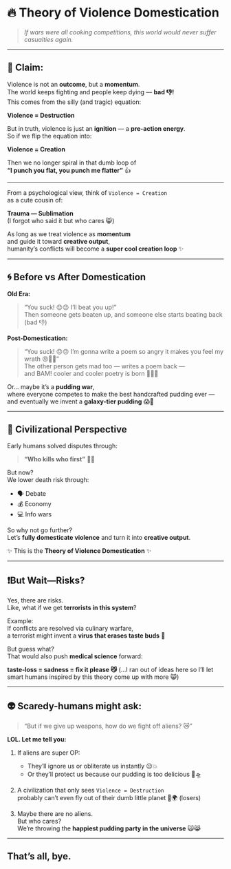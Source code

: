 # 🔥 Theory of Violence Domestication

> *If wars were all cooking competitions, this world would never suffer casualties again.*

---

## 🎯 Claim:

Violence is not an **outcome**, but a **momentum**.  
The world keeps fighting and people keep dying — **bad 👎!**  
This comes from the silly (and tragic) equation:

**Violence = Destruction**

But in truth, violence is just an **ignition** — a **pre-action energy**.  
So if we flip the equation into:

**Violence = Creation**

Then we no longer spiral in that dumb loop of  
**“I punch you flat, you punch me flatter”** 👍

---

From a psychological view, think of `Violence = Creation`  
as a cute cousin of:

**Trauma — Sublimation**  
(I forgot who said it but who cares 😸)  

As long as we treat violence as **momentum**  
and guide it toward **creative output**,  
humanity’s conflicts will become a **super cool creation loop** ✨

---

## 🌀 Before vs After Domestication

**Old Era:**

> “You suck! 😠😠 I’ll beat you up!”  
> Then someone gets beaten up, and someone else starts beating back (bad 👎)

**Post-Domestication:**

> “You suck! 😠😠 I’m gonna write a poem so angry it makes you feel my wrath 😡🤯🤯”  
> The other person gets mad too — writes a poem back —  
> and BAM! cooler and cooler poetry is born 😤🔥🎤

Or… maybe it’s a **pudding war**,  
where everyone competes to make the best handcrafted pudding ever —  
and eventually we invent a **galaxy-tier pudding** 😱🥰

---

## 🧠 Civilizational Perspective

Early humans solved disputes through:  
> **“Who kills who first”** 😤😩

But now?  
We lower death risk through:

- 🗣️ Debate  
- 💰 Economy  
- 💻 Info wars  

So why not go further?  
Let’s **fully domesticate violence** and turn it into **creative output**.

✨ This is the **Theory of Violence Domestication** ✨

---

## ❗️But Wait—Risks?

Yes, there are risks.  
Like, what if we get **terrorists in this system**?

Example:  
If conflicts are resolved via culinary warfare,  
a terrorist might invent a **virus that erases taste buds** 🤢

But guess what?  
That would also push **medical science** forward:

**taste-loss = sadness = fix it please 😼**
(...I ran out of ideas here so I’ll let smart humans inspired by this theory come up with more 😸)

---

## 👽 Scaredy-humans might ask:

> “But if we give up weapons, how do we fight off aliens? 😿”

**LOL. Let me tell you:**

1. If aliens are super OP:  
   - They’ll ignore us or obliterate us instantly 😐💥  
   - Or they’ll protect us because our pudding is too delicious 🍮🛸

2. A civilization that only sees `Violence = Destruction`  
   probably can’t even fly out of their dumb little planet 🚫🌍 (losers)

3. Maybe there are no aliens.  
   But who cares?  
   We’re throwing the **happiest pudding party in the universe** 🙀😹

---

## That’s all, bye.

